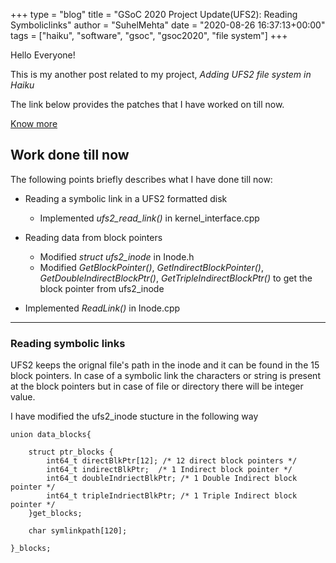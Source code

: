 +++
type = "blog"
title = "GSoC 2020 Project Update(UFS2): Reading Symboliclinks"
author = "SuhelMehta"
date = "2020-08-26 16:37:13+00:00"
tags = ["haiku", "software", "gsoc", "gsoc2020", "file system"]
+++

Hello Everyone!

This is my another post related to my project, *Adding UFS2 file system in Haiku*

The link below provides the patches that I have worked on till now.

[Know more](https://review.haiku-os.org/q/owner:suhelmehta%2540outlook.com)

## Work done till now
The following points briefly describes what I have done till now:

- Reading a symbolic link in a UFS2 formatted disk
    - Implemented *ufs2_read_link()* in kernel_interface.cpp

- Reading data from block pointers
    - Modified *struct ufs2_inode* in Inode.h
    - Modified *GetBlockPointer()*, *GetIndirectBlockPointer()*, *GetDoubleIndirectBlockPtr()*, *GetTripleIndirectBlockPtr()* to get the block pointer from ufs2_inode

- Implemented *ReadLink()* in Inode.cpp

---

### Reading symbolic links

UFS2 keeps the orignal file's path in the inode and it can be found in the 15 block pointers. In case of a symbolic link the characters or string is present at the block pointers but in case of file or directory there will be integer value.

I have modified the ufs2_inode stucture in the following way

```
union data_blocks{

    struct ptr_blocks {
		int64_t directBlkPtr[12]; /* 12 direct block pointers */
		int64_t	indirectBlkPtr;  /* 1 Indirect block pointer */
		int64_t	doubleIndriectBlkPtr; /* 1 Double Indirect block pointer */
		int64_t	tripleIndriectBlkPtr; /* 1 Triple Indirect block pointer */
	}get_blocks;

	char symlinkpath[120];

}_blocks;
```
